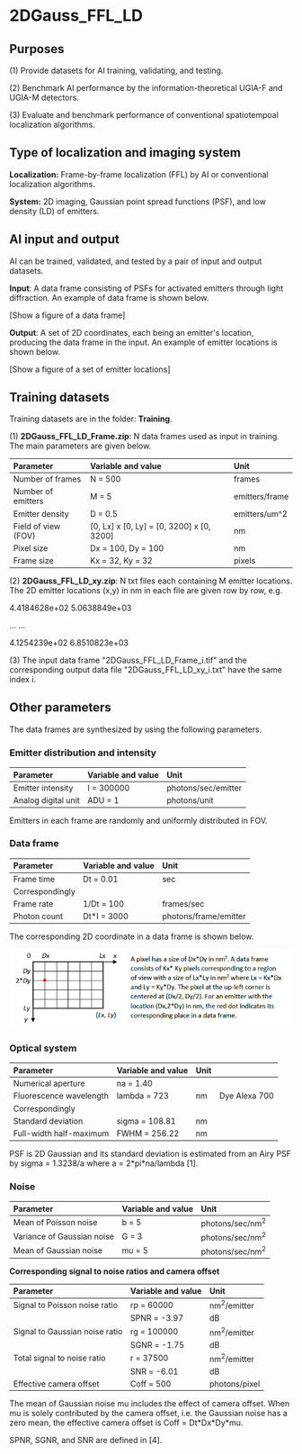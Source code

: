 # 2DGauss_FFL_LD

## Purposes
(1) Provide datasets for AI training, validating, and testing.

(2) Benchmark AI performance by the information-theoretical UGIA-F and UGIA-M detectors.

(3) Evaluate and benchmark performance of conventional spatiotempoal localization algorithms. 

## Type of localization and imaging system
**Localization:** Frame-by-frame localization (FFL) by AI or conventional localization algorithms. 

**System:** 2D imaging, Gaussian point spread functions (PSF), and low density (LD) of emitters. 

## AI input and output
AI can be trained, validated, and tested by a pair of input and output datasets. 

**Input**: A data frame consisting of PSFs for activated emitters through light diffraction. An example of data frame is shown below. 

[Show a figure of a data frame]

**Output**: A set of 2D coordinates, each being an emitter's location, producing the data frame in the input. An example of emitter locations is shown below. 

[Show a figure of a set of emitter locations]

## Training datasets
Training datasets are in the folder: **Training**. 

(1) **2DGauss_FFL_LD_Frame.zip**: N data frames used as input in training. The main parameters are given below.
 
|Parameter |Variable and value| Unit|
|:-----|:-----|:-----|
|Number of frames |N = 500 |frames |
|Number of emitters |M = 5 |emitters/frame |
|Emitter density |D = 0.5|emitters/um^2|
|Field of view (FOV) |[0, Lx] x [0, Ly] = [0, 3200] x [0, 3200]|nm| 
|Pixel size |Dx = 100, Dy = 100|nm|
|Frame size |Kx = 32, Ky = 32 |pixels |

(2) **2DGauss_FFL_LD_xy.zip**: N txt files each containing M emitter locations. The 2D emitter locations (x,y) in nm in each file are given row by row, e.g.

4.4184628e+02   5.0638849e+03

... ...

4.1254239e+02   6.8510823e+03

(3) The input data frame "2DGauss_FFL_LD_Frame_i.tif" and the corresponding output data file "2DGauss_FFL_LD_xy_i.txt" have the same index i. 

## Other parameters
The  data frames are synthesized by using the following parameters. 

### Emitter distribution and intensity 
|Parameter |Variable and value| Unit|
|:-----|:-----|:-----|
|Emitter intensity |I = 300000|photons/sec/emitter|
|Analog digital unit |ADU = 1|photons/unit|

Emitters in each frame are randomly and uniformly distributed in FOV. 

### Data frame 
|Parameter |Variable and value| Unit|
|:-----|:-----|:-----|
|Frame time |Dt = 0.01|sec|
|Correspondingly | |
|Frame rate|1/Dt = 100|frames/sec|
|Photon count |Dt\*I = 3000|photons/frame/emitter|

The corresponding 2D coordinate in a data frame is shown below. 

![Alt text](https://github.com/SolnBenchmark/Benchmark/blob/master/2DGauss_SESF/Doc/FrameCoordinates.png)

### Optical system
|Parameter |Variable and value|Unit | |
|:-----|:-----|:-----|:-----|
|Numerical aperture |na = 1.40| | |
|Fluorescence wavelength |lambda = 723|nm|Dye Alexa 700 |
|Correspondingly| | | |
|Standard deviation |sigma = 108.81|nm| |
|Full-width half-maximum |FWHM = 256.22|nm| |

PSF is 2D Gaussian and its standard deviation is estimated from an Airy PSF by sigma = 1.3238/a where a = 2\*pi\*na/lambda [1]. 

### Noise 
|Parameter |Variable and value| Unit|
|:-----|:-----|:-----|
|Mean of Poisson noise |b = 5|photons/sec/nm<sup>2</sup>|
|Variance of Gaussian noise |G = 3|photons/sec/nm<sup>2</sup>| 
|Mean of Gaussian noise |mu = 5|photons/sec/nm<sup>2</sup>|

**Corresponding signal to noise ratios and camera offset**

|Parameter |Variable and value| Unit|
|:-----|:-----|:-----|
|Signal to Poisson noise ratio |rp = 60000|nm<sup>2</sup>/emitter|
|                             |SPNR = -3.97|dB|
|Signal to Gaussian noise ratio |rg = 100000|nm<sup>2</sup>/emitter|
|                             |SGNR = -1.75|dB|
|Total signal to noise ratio |r = 37500|nm<sup>2</sup>/emitter|
|                           |SNR = -6.01|dB|
|Effective camera offset |Coff = 500 |photons/pixel|

The mean of Gaussian noise mu includes the effect of camera offset. When mu is solely contributed by the camera offset, i.e. the Gaussian noise has a zero mean, the effective camera offset is Coff = Dt\*Dx\*Dy\*mu. 

SPNR, SGNR, and SNR are defined in [4]. 
